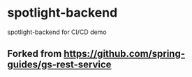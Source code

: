 # spotlight-backend
spotlight-backend for CI/CD demo

## Forked from https://github.com/spring-guides/gs-rest-service
